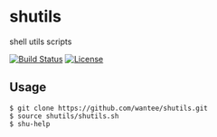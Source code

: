 # shutils
shell utils scripts

[![Build Status](https://travis-ci.org/wantee/shutils.svg)](https://travis-ci.org/wantee/shutils)
[![License](http://img.shields.io/:license-mit-blue.svg)](https://github.com/wantee/shutils/blob/master/LICENSE.txt)

## Usage
``` shell
$ git clone https://github.com/wantee/shutils.git
$ source shutils/shutils.sh
$ shu-help
```
